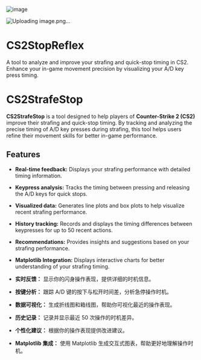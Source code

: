 ![image](https://github.com/user-attachments/assets/bc1b8da1-6dc4-43f0-861e-324c517ca0d2)

![Uploading image.png…]()

# CS2StopReflex
A tool to analyze and improve your strafing and quick-stop timing in CS2. Enhance your in-game movement precision by visualizing your A/D key press timing.
# CS2StrafeStop

**CS2StrafeStop** is a tool designed to help players of **Counter-Strike 2 (CS2)** improve their strafing and quick-stop timing. By tracking and analyzing the precise timing of A/D key presses during strafing, this tool helps users refine their movement skills for better in-game performance.

## Features

- **Real-time feedback:** Displays your strafing performance with detailed timing information.
- **Keypress analysis:** Tracks the timing between pressing and releasing the A/D keys for quick stops.
- **Visualized data:** Generates line plots and box plots to help visualize recent strafing performance.
- **History tracking:** Records and displays the timing differences between keypresses for up to 50 recent actions.
- **Recommendations:** Provides insights and suggestions based on your strafing performance.
- **Matplotlib Integration:** Displays interactive charts for better understanding of your strafing timing.

- **实时反馈：** 显示你的闪身操作表现，提供详细的时机信息。
- **按键分析：** 跟踪 A/D 键的按下与松开时间差，分析急停操作时机。
- **数据可视化：** 生成折线图和箱线图，帮助你可视化最近的操作表现。
- **历史记录：** 记录并显示最近 50 次操作的时机差异。
- **个性化建议：** 根据你的操作表现提供改进建议。
- **Matplotlib 集成：** 使用 Matplotlib 生成交互式图表，帮助更好地理解操作时机。
